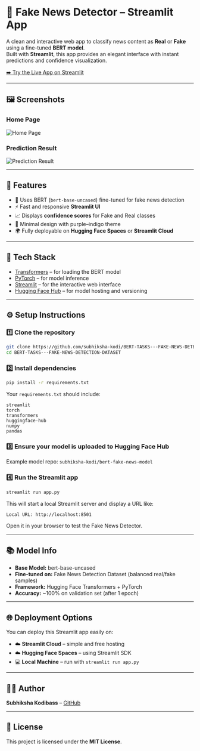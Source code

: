 # 📰 Fake News Detector – Streamlit App

A clean and interactive web app to classify news content as **Real** or **Fake** using a fine-tuned **BERT model**.  
Built with **Streamlit**, this app provides an elegant interface with instant predictions and confidence visualization.

[➡️ Try the Live App on Streamlit](https://bert-tasks---fake-news-detection-dataset-wurqcmbg5ojfq8xj8audb.streamlit.app/)

---

## 🖼️ Screenshots

### Home Page
![Home Page](screenshots/home_page.png)

### Prediction Result
![Prediction Result](screenshots/prediction_result.png)

---

## 🚀 Features

- 🧠 Uses BERT (`bert-base-uncased`) fine-tuned for fake news detection  
- ⚡ Fast and responsive **Streamlit UI**  
- 📈 Displays **confidence scores** for Fake and Real classes  
- 🎨 Minimal design with purple–indigo theme  
- 🌍 Fully deployable on **Hugging Face Spaces** or **Streamlit Cloud**

---

## 🧪 Tech Stack

- [Transformers](https://huggingface.co/transformers/) – for loading the BERT model  
- [PyTorch](https://pytorch.org/) – for model inference  
- [Streamlit](https://streamlit.io/) – for the interactive web interface  
- [Hugging Face Hub](https://huggingface.co/docs/hub/) – for model hosting and versioning

---

## ⚙️ Setup Instructions

### 1️⃣ Clone the repository

```bash
git clone https://github.com/subhiksha-kodi/BERT-TASKS---FAKE-NEWS-DETECTION-DATASET.git
cd BERT-TASKS---FAKE-NEWS-DETECTION-DATASET
```

### 2️⃣ Install dependencies

```bash
pip install -r requirements.txt
```

Your `requirements.txt` should include:

```text
streamlit
torch
transformers
huggingface-hub
numpy
pandas
```

### 3️⃣ Ensure your model is uploaded to Hugging Face Hub

Example model repo: `subhiksha-kodi/bert-fake-news-model`

### 4️⃣ Run the Streamlit app

```bash
streamlit run app.py
```

This will start a local Streamlit server and display a URL like:

```
Local URL: http://localhost:8501
```

Open it in your browser to test the Fake News Detector.

---

## 📚 Model Info

- **Base Model:** bert-base-uncased  
- **Fine-tuned on:** Fake News Detection Dataset (balanced real/fake samples)  
- **Framework:** Hugging Face Transformers + PyTorch  
- **Accuracy:** ~100% on validation set (after 1 epoch)  

---

## 🌐 Deployment Options

You can deploy this Streamlit app easily on:

- ☁️ **Streamlit Cloud** – simple and free hosting  
- ☁️ **Hugging Face Spaces** – using Streamlit SDK  
- 💻 **Local Machine** – run with `streamlit run app.py`  

---

## 👨‍💻 Author

**Subhiksha Kodibass** – [GitHub](https://github.com/subhiksha-kodi)

---

## 📄 License

This project is licensed under the **MIT License**.

